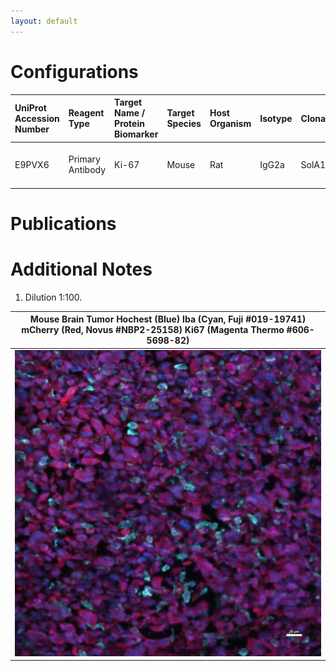 ```yaml
---
layout: default
---
```


# Configurations

| UniProt Accession Number   | Reagent Type     | Target Name / Protein Biomarker   | Target Species   | Host Organism   | Isotype   | Clonality   | Vendor                   | Catalog Number   | Conjugate   | RRID       | Availability   | Method                 | Tissue Preservation   | Target Tissue   | Tissue State   | Detergent          | Antigen Retrieval Conditions   | Dye Inactivation Conditions   | Recommend   | Agree                                                        | Disagree   | Contributor                                                  | Notes       |
|:---------------------------|:-----------------|:----------------------------------|:-----------------|:----------------|:----------|:------------|:-------------------------|:-----------------|:------------|:-----------|:---------------|:-----------------------|:----------------------|:----------------|:---------------|:-------------------|:-------------------------------|:------------------------------|:------------|:-------------------------------------------------------------|:-----------|:-------------------------------------------------------------|:------------|
| E9PVX6                     | Primary Antibody | Ki-67                             | Mouse            | Rat             | IgG2a     | SolA15      | Thermo Fisher Scientific | 606-5698-82      | AF660       | AB_2896286 | Stock          | Multiplexed 2D Imaging | 4% PFA Fixed Frozen   | Brain           | Tumor          | 0.3% Triton-X-100 | NA                             | NA                            | Yes         | [0000-0002-6944-6997](https://orcid.org/0000-0002-6944-6997) | NA         | [0000-0002-6944-6997](https://orcid.org/0000-0002-6944-6997) | [1](#notes) |

# Publications



# Additional Notes

<a name="notes"></a>
1. Dilution 1:100.

| Mouse Brain Tumor Hochest (Blue) Iba (Cyan, Fuji #019-19741) mCherry (Red, Novus #NBP2-25158) Ki67 (Magenta Thermo #606-5698-82) |
|:-------:|
| ![](Mouse_Brain_Tumor_Hochest_Blue_Iba_Cyan_Fuji_019_19741_mCherry_Red_Novus_NBP2_25158_Ki67_Magenta_Thermo_606_5698_82.jpg) |
